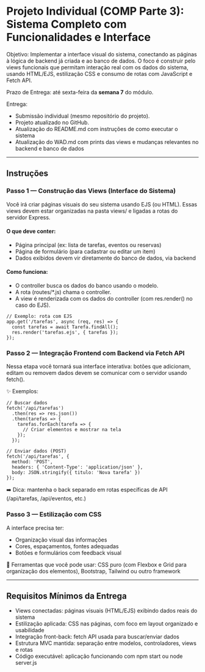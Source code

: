 # Projeto Individual (COMP Parte 3): Sistema Completo com Funcionalidades e Interface
 Objetivo: Implementar a interface visual do sistema, conectando as páginas à lógica de backend já criada e ao banco de dados. O foco é construir pelo views funcionais que permitam interação real com os dados do sistema, usando HTML/EJS, estilização CSS e consumo de rotas com JavaScript e Fetch API.
 
Prazo de Entrega: até sexta-feira da **semana 7** do módulo.

Entrega:
- Submissão individual (mesmo repositório do projeto).
- Projeto atualizado no GitHub.
- Atualização do README.md com instruções de como executar o sistema
- Atualização do WAD.md com prints das views e mudanças relevantes no backend e banco de dados

---

## Instruções
### Passo 1 — Construção das Views (Interface do Sistema)
Você irá criar páginas visuais do seu sistema usando EJS (ou HTML). Essas views devem estar organizadas na pasta views/ e ligadas a rotas do servidor Express.

#### O que deve conter:
- Página principal (ex: lista de tarefas, eventos ou reservas)
- Página de formulário (para cadastrar ou editar um item)
- Dados exibidos devem vir diretamente do banco de dados, via backend

#### Como funciona:
- O controller busca os dados do banco usando o modelo.
- A rota (routes/*.js) chama o controller.
- A view é renderizada com os dados do controller (com res.render() no caso do EJS).

```
// Exemplo: rota com EJS
app.get('/tarefas', async (req, res) => {
  const tarefas = await Tarefa.findAll();
  res.render('tarefas.ejs', { tarefas });
});
```

### Passo 2 — Integração Frontend com Backend via Fetch API
Nessa etapa você tornará sua interface interativa: botões que adicionam, editam ou removem dados devem se comunicar com o servidor usando fetch().

✨ Exemplos:
```
// Buscar dados
fetch('/api/tarefas')
  .then(res => res.json())
  .then(tarefas => {
    tarefas.forEach(tarefa => {
      // Criar elementos e mostrar na tela
    });
  });

// Enviar dados (POST)
fetch('/api/tarefas', {
  method: 'POST',
  headers: { 'Content-Type': 'application/json' },
  body: JSON.stringify({ titulo: 'Nova tarefa' })
});
```
➡️ Dica: mantenha o back separado em rotas específicas de API (/api/tarefas, /api/eventos, etc.)

### Passo 3 — Estilização com CSS
A interface precisa ter:
- Organização visual das informações
- Cores, espaçamentos, fontes adequadas
- Botões e formulários com feedback visual

🧰 Ferramentas que você pode usar: CSS puro (com Flexbox e Grid para organização dos elementos), Bootstrap, Tailwind ou outro framework

---

##  Requisitos Mínimos da Entrega
- Views conectadas: páginas visuais (HTML/EJS) exibindo dados reais do sistema
- Estilização aplicada: CSS nas páginas, com foco em layout organizado e usabilidade
- Integração front-back: fetch API usada para buscar/enviar dados
- Estrutura MVC mantida: separação entre modelos, controladores, views e rotas
- Código executável: aplicação funcionando com npm start ou node server.js